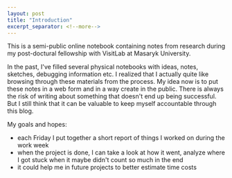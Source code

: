 ```yaml
---
layout: post
title: "Introduction"
excerpt_separator: <!--more-->
---
```

This is a semi-public online notebook containing notes from research during my post-doctural fellowship with VisitLab at Masaryk University.

In the past, I've filled several physical notebooks with ideas, notes, sketches, debugging information etc. I realized that I actually quite like browsing through these materials from the process. My idea now is to put these notes in a web form and in a way create in the public. There is always the risk of writing about something that doesn't end up being successful. But I still think that it can be valuable to keep myself accountable through this blog.

<!--more-->

My goals and hopes:
- each Friday I put together a short report of things I worked on during the work week
- when the project is done, I can take a look at how it went, analyze where I got stuck when it maybe didn't count so much in the end
- it could help me in future projects to better estimate time costs
